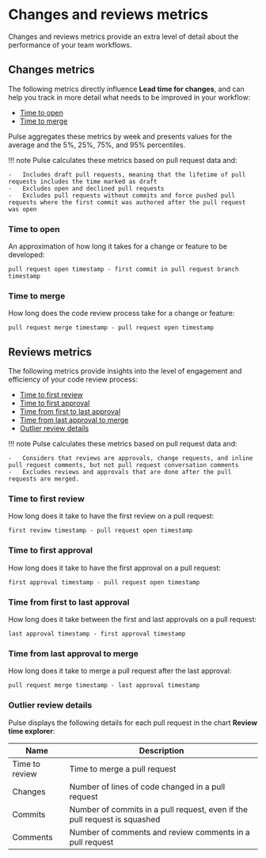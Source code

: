 # Changes and reviews metrics

Changes and reviews metrics provide an extra level of detail about the performance of your team workflows.

## Changes metrics

The following metrics directly influence **Lead time for changes**, and can help you track in more detail what needs to be improved in your workflow:

-   [Time to open](#time-to-open)
-   [Time to merge](#time-to-merge)

Pulse aggregates these metrics by week and presents values for the average and the 5%, 25%, 75%, and 95% percentiles.

!!! note
    Pulse calculates these metrics based on pull request data and:

    -   Includes draft pull requests, meaning that the lifetime of pull requests includes the time marked as draft
    -   Excludes open and declined pull requests
    -   Excludes pull requests without commits and force pushed pull requests where the first commit was authored after the pull request was open

### Time to open

An approximation of how long it takes for a change or feature to be developed:

```text
pull request open timestamp - first commit in pull request branch timestamp
```

### Time to merge

How long does the code review process take for a change or feature:

```text
pull request merge timestamp - pull request open timestamp
```

## Reviews metrics

The following metrics provide insights into the level of engagement and efficiency of your code review process:

-   [Time to first review](#time-to-first-review)
-   [Time to first approval](#time-to-first-approval)
-   [Time from first to last approval](#time-from-first-to-last-approval)
-   [Time from last approval to merge](#time-from-last-approval-to-merge)
-   [Outlier review details](#outlier-review-details)

!!! note
    Pulse calculates these metrics based on pull request data and:

    -   Considers that reviews are approvals, change requests, and inline pull request comments, but not pull request conversation comments
    -   Excludes reviews and approvals that are done after the pull requests are merged.

### Time to first review

How long does it take to have the first review on a pull request:

```text
first review timestamp - pull request open timestamp
```

### Time to first approval

How long does it take to have the first approval on a pull request:

```text
first approval timestamp - pull request open timestamp
```

### Time from first to last approval

How long does it take between the first and last approvals on a pull request:

```text
last approval timestamp - first approval timestamp
```

### Time from last approval to merge

How long does it take to merge a pull request after the last approval:

```text
pull request merge timestamp - last approval timestamp
```

### Outlier review details

Pulse displays the following details for each pull request in the chart **Review time explorer**:

| Name           | Description                                                               |
| -------------- | ------------------------------------------------------------------------- |
| Time to review | Time to merge a pull request                                              |
| Changes        | Number of lines of code changed in a pull request                         |
| Commits        | Number of commits in a pull request, even if the pull request is squashed |
| Comments       | Number of comments and review comments in a pull request                  |

